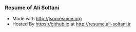 ### Resume of Ali Soltani

* Made with http://jsonresume.org
* Hosted By https://github.io at http://resume.ali-soltani.ir

